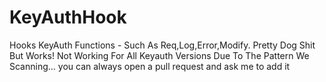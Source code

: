 # KeyAuthHook
Hooks KeyAuth Functions - Such As Req,Log,Error,Modify.
Pretty Dog Shit But Works!
Not Working For All Keyauth Versions Due To The Pattern We Scanning...
you can always open a pull request and ask me to add it
